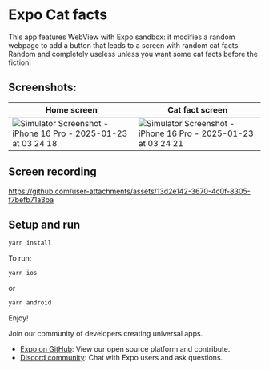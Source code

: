 # Expo Cat facts
This app features WebView with Expo sandbox: it modifies a random webpage to add a button that leads to a screen with random cat facts.
Random and completely useless unless you want some cat facts before the fiction!

## Screenshots:
| Home screen | Cat fact screen |
| -------- | ------- |
| ![Simulator Screenshot - iPhone 16 Pro - 2025-01-23 at 03 24 18](https://github.com/user-attachments/assets/e134bce1-7ab1-4efc-99ef-fffc2a90d775) | ![Simulator Screenshot - iPhone 16 Pro - 2025-01-23 at 03 24 21](https://github.com/user-attachments/assets/d35832c6-1094-4184-b068-d86295136a17) |

## Screen recording
https://github.com/user-attachments/assets/13d2e142-3670-4c0f-8305-f7befb71a3ba

## Setup and run
   ```bash
   yarn install
   ```

To run:

   ```bash
   yarn ios
   ```
or 

   ```bash
   yarn android
   ```

Enjoy!


Join our community of developers creating universal apps.

- [Expo on GitHub](https://github.com/expo/expo): View our open source platform and contribute.
- [Discord community](https://chat.expo.dev): Chat with Expo users and ask questions.
